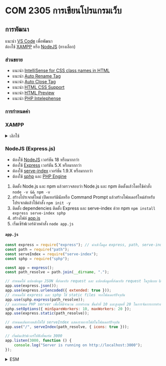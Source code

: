 # COM 2305 การเขียนโปรแกรมเว็บ

## การพัฒนา

แนะนำ [VS Code](https://code.visualstudio.com) เพื่อพัฒนา<br>
ต้องใช้ [XAMPP](#xampp) หรือ [NodeJS](#nodejs-expressjs) (ทางเลือก)

### ส่วนขยาย

-   แนะนำ [IntelliSense for CSS class names in HTML](https://marketplace.visualstudio.com/items?itemName=Zignd.html-css-class-completion)
-   แนะนำ [Auto Rename Tag](https://marketplace.visualstudio.com/items?itemName=formulahendry.auto-rename-tag)
-   แนะนำ [Auto Close Tag](https://marketplace.visualstudio.com/items?itemName=formulahendry.auto-close-tag)
-   แนะนำ [HTML CSS Support](https://marketplace.visualstudio.com/items?itemName=ecmel.vscode-html-css)
-   แนะนำ [HTML Preview](https://marketplace.visualstudio.com/items?itemName=george-alisson.html-preview-vscode)
-   แนะนำ [PHP Intelephense](https://marketplace.visualstudio.com/items?itemName=bmewburn.vscode-intelephense-client)

### การกำหนดค่า

### XAMPP

<details>
<summary>เลิกใช้</summary>

-   ต้องใช้ [XAMPP](https://sourceforge.net/projects/xampp/files/XAMPP%20Windows/8.2.12/xampp-windows-x64-8.2.12-0-VS16-installer.exe/download) เวอร์ชัน 8.2.X หรือมากกว่า

`xampp\apache\conf\httpd.conf`

```
Listen 3000
DocumentRoot "COM-2305"
```

</details>

### NodeJS (Express.js)

-   ต้องใช้ [NodeJS](https://nodejs.org/en) เวอร์ชัน 18 หรือมากกว่า
-   ต้องใช้ [Express](https://nodejs.org/en) เวอร์ชัน 5.X หรือมากกว่า
-   ต้องใช้ [serve-index](https://www.npmjs.com/package/serve-index) เวอร์ชัน 1.9.X หรือมากกว่า
-   ต้องใช้ [sphp](https://www.npmjs.com/package/sphp) และ [PHP Engine](https://www.php.net/downloads.php)

<ol>
  <li>ติดตั้ง Node.js และ npm แล้วตรวจสอบว่า Node.js และ npm ติดตั้งแล้วโดยใช้คำสั่ง <code>node -v && npm -v</code>
  </li>
  <li>สร้างโปรเจกต์ใหม่ เปิดเทอร์มินัลหรือ Command Prompt แล้วสร้างโฟลเดอร์ใหม่สำหรับโปรเจกต์แล้วใช้คำสั้ง <code>npm init -y</code></li>
  <li>ติดตั้ง dependencies ติดตั้ง Express และ serve-index ด้วย npm <code>npm install express serve-index sphp</code></li>
  <li>สร้างไฟล์ <a href="#appjs-">app.js</a></li>
  <li>เริ่มเซิร์ฟเวอร์ด้วยคำสั่ง <code>node app.js</code></li>
</ol>

#### `app.js` <br>

```js
const express = require("express"); // นำเข้าโมดูล express, path, serve-index, sphp
const path = require("path");
const serveIndex = require("serve-index");
const sphp = require("sphp");

const app = express();
const path_resolve = path.join(__dirname, ".");

// กำหนดให้ แปลงข้อมูล JSON ที่ส่งมากับ request และ แปลงข้อมูลที่ส่งมากับ request ในรูปแบบ URL-encoded
app.use(express.json());
app.use(express.urlencoded({ extended: true }));
// กำหนดให้ express และ sphp ใช้ static files จากโฟลเดอร์ปัจจุบัน
app.use(sphp.express(path_resolve));
// และกำหนด PHP server เพื่อให้มีจำนวน การทำงาน ขั้นต่ำที่ 10 และสูงสุดที่ 20 ในการจัดการการทำงานของเว็บแอปพลิเคชัน PHP ที่มีการใช้งานหนักหรือมีการเข้าถึงพร้อมกันมากๆ
sphp.setOptions({ minSpareWorkers: 10, maxWorkers: 20 });
app.use(express.static(path_resolve));

// กำหนดเส้นทางหลักให้ใช้ serveIndex แสดงรายการไฟล์ในโฟลเดอร์ปัจจุบัน
app.use("/", serveIndex(path_resolve, { icons: true }));

// เริ่มต้นเซิร์ฟเวอร์ให้ฟังที่พอร์ต 3000
app.listen(3000, function () {
	console.log("Server is running on http://localhost:3000");
});
```

<details>
<summary>ESM</summary>

```js
import express from "express";
import path from "path";
import serveIndex from "serve-index";
import sphp from "sphp";

const app = express();
const path_resolve = path.resolve(__dirname, ".");

app.use(express.json());
app.use(express.urlencoded({ extended: true }));
app.use(sphp.express(path_resolve));
sphp.setOptions({ minSpareWorkers: 10, maxWorkers: 20 });
app.use(express.static(path_resolve));
app.use("/", serveIndex(path_resolve), { icons: true });
app.listen(3000, () => {
	console.log("Server is running on http://localhost:3000");
});
```

</details>
